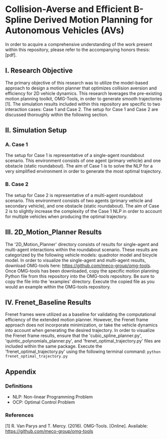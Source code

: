 # Collision-Averse and Efficient B-Spline Derived Motion Planning for Autonomous Vehicles (AVs)

In order to acquire a comprehensive understanding of the work present within this repository, please refer to the accompanying honors thesis: [pdf].

## I. Research Objective
The primary objective of this research was to utilize the model-based approach to design a motion planner that optimizes collision aversion and efficiency for 2D vehicle dynamics. This research leverages the pre-existing motion planning toolkit, OMG-Tools, in order to generate smooth trajectories [1]. The simulation results included within this repository are specific to two interaction cases: Case 1 and Case 2. The setup for Case 1 and Case 2 are discussed thoroughly within the following section. 

## II. Simulation Setup
### A. Case 1
The setup for Case 1 is representative of a single-agent roundabout scenario. This environment consists of one agent (primary vehicle) and one obstacle (static roundabout). The aim of Case 1 is to solve the NLP for a very simplified environment in order to generate the most optimal trajectory. 

### B. Case 2
The setup for Case 2 is representative of a multi-agent roundabout scenario. This environment consists of two agents (primary vehicle and secondary vehicle), and one obstacle (static roundabout). The aim of Case 2 is to slightly increase the complexity of the Case 1 NLP in order to account for multiple vehicles when producing the optimal trajectory. 

## III. 2D_Motion_Planner Results
The '2D_Motion_Planner' directory consists of results for single-agent and multi-agent interactions within the roundabout scenario. These results are categorized by the following vehicle models: quadrotor model and bicycle model. In order to visualize the single-agent and multi-agent results, download OMG-tools here: https://github.com/meco-group/omg-tools. Once OMG-tools has been downloaded, copy the specific motion planning Python file from this repository into the OMG-tools repository. Be sure to copy the file into the 'examples' directory. Execute the copied file as you would an example within the OMG-tools repository. 

## IV. Frenet_Baseline Results
Frenet frames were utilized as a baseline for validating the computational efficiency of the extended motion planner. However, the Frenet frame approach does not incorporate minimization, or take the vehicle dynamics into account when generating the desired trajectory. In order to visualize the Frenet frame results, ensure that the 'cubic_spline_planner.py', 'quintic_polynomials_planner.py', and 'frenet_optimal_trajectory.py' files are included within the same package. Execute the 'frenet_optimal_trajectory.py' using the following terminal command: `python frenet_optimal_trajectory.py`

## Appendix
### Definitions
* NLP: Non-linear Programming Problem
* OCP: Optimal Control Problem 

### References 
[1] R. Van Parys and T. Mercy. (2016). OMG-Tools. [Online]. Available:
https://github.com/meco-group/omg-tools
